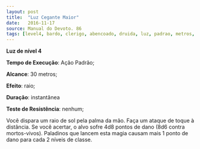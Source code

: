 ```yaml
---
layout: post
title:  "Luz Cegante Maior"
date:   2016-11-17
source: Manual do Devoto. 86
tags: [level4, bardo, clerigo, abencoado, druida, luz, padrao, metros, raio, instantanea, nenhum]
---
```


**Luz de nível 4**

**Tempo de Execução**: Ação Padrão;

**Alcance**: 30 metros;

**Efeito**: raio;

**Duração**: instantânea

**Teste de Resistência**: nenhum;

Você dispara um raio de sol pela 
palma da mão. Faça um ataque de toque 
à distância. Se você acertar, o alvo sofre 
4d8 pontos de dano (8d6 contra mortos-vivos). Paladinos que lancem esta 
magia causam mais 1 ponto de dano 
para cada 2 níveis de classe.

